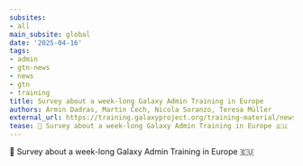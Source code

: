 ```yaml
---
subsites:
- all
main_subsite: global
date: '2025-04-16'
tags:
- admin
- gtn-news
- news
- gtn
- training
title: Survey about a week-long Galaxy Admin Training in Europe
authors: Armin Dadras, Martin Čech, Nicola Soranzo, Teresa Müller
external_url: https://training.galaxyproject.org/training-material/news/2025/04/16/admin-training-survey.html
tease: 🚀 Survey about a week-long Galaxy Admin Training in Europe 🇪🇺
---
```

🚀 Survey about a week-long Galaxy Admin Training in Europe 🇪🇺